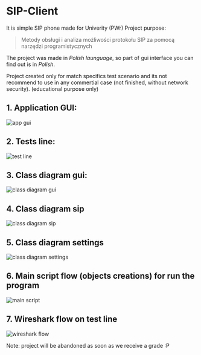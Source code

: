 # SIP-Client

It is simple SIP phone made for Univerity (PWr) Project purpose: 
> Metody obsługi i analiza możliwości protokołu SIP za pomocą narzędzi programistycznych

The project was made in *Polish launguage*, so part of gui interface you can find out is in *Polish*.

Project created only for match specifics test scenario and its not recommend to use in any commertial case (not finished, without network security). (educational purpose only)

## 1. Application GUI:

![app gui](img/gui.png)

## 2. Tests line:

![test line](img/testLine.jpg)

## 3. Class diagram gui:

![class diagram gui](img/diagramKlasProgramuGUI.jpg)

## 4. Class diagram sip

![class diagram sip](img/diagramKlasProgramuSIP.jpg)

## 5. Class diagram settings

![class diagram settings](img/diagramKlasProgramuSETTINGS.jpg)

## 6. Main script flow (objects creations) for run the program

![main script](img/diagramKlasProgramuMAIN.jpg)

## 7. Wireshark flow on test line

![wireshark flow](img/wireshark.png)

Note: project will be abandoned as soon as we receive a grade :P
